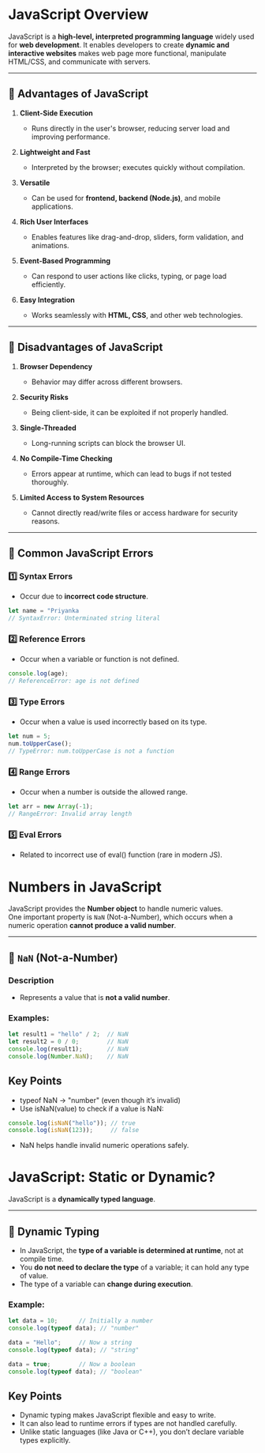 # JavaScript Overview

JavaScript is a **high-level, interpreted programming language** widely used for **web development**. It enables developers to create **dynamic and interactive websites** makes web page more functional, manipulate HTML/CSS, and communicate with servers.

---

## 🔹 Advantages of JavaScript

1. **Client-Side Execution**  
   - Runs directly in the user's browser, reducing server load and improving performance.

2. **Lightweight and Fast**  
   - Interpreted by the browser; executes quickly without compilation.

3. **Versatile**  
   - Can be used for **frontend, backend (Node.js)**, and mobile applications.

4. **Rich User Interfaces**  
   - Enables features like drag-and-drop, sliders, form validation, and animations.

5. **Event-Based Programming**  
   - Can respond to user actions like clicks, typing, or page load efficiently.

6. **Easy Integration**  
   - Works seamlessly with **HTML, CSS**, and other web technologies.

---

## 🔹 Disadvantages of JavaScript

1. **Browser Dependency**  
   - Behavior may differ across different browsers.

2. **Security Risks**  
   - Being client-side, it can be exploited if not properly handled.

3. **Single-Threaded**  
   - Long-running scripts can block the browser UI.

4. **No Compile-Time Checking**  
   - Errors appear at runtime, which can lead to bugs if not tested thoroughly.

5. **Limited Access to System Resources**  
   - Cannot directly read/write files or access hardware for security reasons.

---

## 🔹 Common JavaScript Errors

### 1️⃣ Syntax Errors
- Occur due to **incorrect code structure**.  
```js
let name = "Priyanka
// SyntaxError: Unterminated string literal
```
### 2️⃣ Reference Errors
- Occur when a variable or function is not defined.
```js
console.log(age);
// ReferenceError: age is not defined
```
### 3️⃣ Type Errors
- Occur when a value is used incorrectly based on its type.
```js
let num = 5;
num.toUpperCase();
// TypeError: num.toUpperCase is not a function

```
### 4️⃣ Range Errors
- Occur when a number is outside the allowed range.
```js
let arr = new Array(-1);
// RangeError: Invalid array length


```
### 5️⃣ Eval Errors
- Related to incorrect use of eval() function (rare in modern JS).

# Numbers in JavaScript

JavaScript provides the **Number object** to handle numeric values.  
One important property is `NaN` (Not-a-Number), which occurs when a numeric operation **cannot produce a valid number**.

---

## 🔹 `NaN` (Not-a-Number)

### Description
- Represents a value that is **not a valid number**.  


### Examples:

```js
let result1 = "hello" / 2;  // NaN
let result2 = 0 / 0;        // NaN
console.log(result1);       // NaN
console.log(Number.NaN);    // NaN
```
## Key Points
 - typeof NaN → "number" (even though it’s invalid)
 - Use isNaN(value) to check if a value is NaN:

 ```js
 console.log(isNaN("hello")); // true
 console.log(isNaN(123));     // false
```
 - NaN helps handle invalid numeric operations safely.

 # JavaScript: Static or Dynamic?

JavaScript is a **dynamically typed language**.

---

## 🔹 Dynamic Typing

- In JavaScript, the **type of a variable is determined at runtime**, not at compile time.  
- You **do not need to declare the type** of a variable; it can hold any type of value.  
- The type of a variable can **change during execution**.

### Example:

```js
let data = 10;      // Initially a number
console.log(typeof data); // "number"

data = "Hello";     // Now a string
console.log(typeof data); // "string"

data = true;        // Now a boolean
console.log(typeof data); // "boolean"
```
## Key Points
 - Dynamic typing makes JavaScript flexible and easy to write.
 - It can also lead to runtime errors if types are not handled carefully.
 - Unlike static languages (like Java or C++), you don’t declare variable types explicitly.

